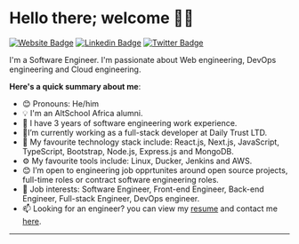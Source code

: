 # Hello there; welcome 👋🏾

[![Website Badge](https://img.shields.io/badge/-muhammadibrahim.dev-000000?style=for-the-badge&logo=Google-Chrome&logoColor=white&link=https://muhdibee.netlify.app)](https://muhdibee.netlify.app) [![Linkedin Badge](https://img.shields.io/badge/-Muhammad_Ibrahim-blue?style=for-the-badge&logo=Linkedin&logoColor=white&link=https://www.linkedin.com/in/muhdibee/)](https://www.linkedin.com/in/muhdibee/) [![Twitter Badge](https://img.shields.io/badge/-@muhdibee-1ca0f1?style=for-the-badge&logo=twitter&logoColor=white&link=https://twitter.com/muhdibee)](https://twitter.com/muhdibee)

I'm a Software Engineer. I'm passionate about Web engineering, DevOps engineering and Cloud engineering.

**Here's a quick summary about me**:

- 😊 Pronouns: He/him
- 💡 I'm an AltSchool Africa alumni.
- 🌱 I have 3 years of software engineering work experience.
- 🎉I’m currently working as a full-stack developer at Daily Trust LTD.
- 🚀 My favourite technology stack include: React.js, Next.js, JavaScript, TypeScript, Bootstrap, Node.js, Express.js and MongoDB.
- ⚙️ My favourite tools include: Linux, Ducker, Jenkins and AWS.
- 😊 I’m open to engineering job opprtunites around open source projects, full-time roles or contract software engineering roles.
- 💼 Job interests: Software Engineer, Front-end Engineer, Back-end Engineer, Full-stack Engineer, DevOps engineer.
- 📫 Looking for an engineer? you can view my [resume](https://docs.google.com/document/d/1WF_AWct7xiXT45b9fkHqZoL9OTnO7b6KILxTh1tsF2Q/edit?usp=sharing) and contact me [here](mailto:muhdibee@gmail.com).

---

[//]: # (| <img align="center" src="https://github-readme-stats.vercel.app/api?username=muhdibee&show_icons=true&include_all_commits=true&hide_border=true" alt="Muhdibee's GitHub stats" /> | <img align="center" src="https://github-readme-stats.vercel.app/api/top-langs/?username=muhdibee&langs_count=8&layout=compact&hide_border=true" alt="Muhdibee's GitHub stats" /> |)
[//]: # (| ------------- | ------------- |)
